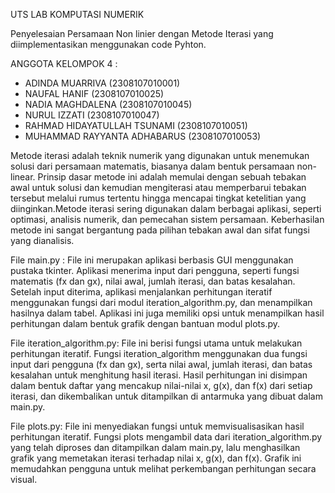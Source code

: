 UTS LAB KOMPUTASI NUMERIK

Penyelesaian Persamaan Non linier dengan Metode Iterasi yang diimplementasikan menggunakan code Pyhton.

ANGGOTA KELOMPOK 4 :
- ADINDA MUARRIVA (2308107010001)
- NAUFAL HANIF (2308107010025)
- NADIA MAGHDALENA (2308107010045)
- NURUL IZZATI (2308107010047)
- RAHMAD HIDAYATULLAH TSUNAMI (2308107010051)
- MUHAMMAD RAYYANTA ADHABARUS (2308107010053)

Metode iterasi adalah teknik numerik yang digunakan untuk menemukan solusi dari persamaan matematis, biasanya dalam bentuk persamaan non-linear. Prinsip dasar metode ini adalah memulai dengan sebuah tebakan awal untuk solusi dan kemudian mengiterasi atau memperbarui tebakan tersebut melalui rumus tertentu hingga mencapai tingkat ketelitian yang diinginkan.Metode iterasi sering digunakan dalam berbagai aplikasi, seperti optimasi, analisis numerik, dan pemecahan sistem persamaan. Keberhasilan metode ini sangat bergantung pada pilihan tebakan awal dan sifat fungsi yang dianalisis.

File main.py : File ini merupakan aplikasi berbasis GUI menggunakan pustaka tkinter. Aplikasi menerima input dari pengguna, seperti fungsi matematis (fx dan gx), nilai awal, jumlah iterasi, dan batas kesalahan. Setelah input diterima, aplikasi menjalankan perhitungan iteratif menggunakan fungsi dari modul iteration_algorithm.py, dan menampilkan hasilnya dalam tabel. Aplikasi ini juga memiliki opsi untuk menampilkan hasil perhitungan dalam bentuk grafik dengan bantuan modul plots.py.

File iteration_algorithm.py: File ini berisi fungsi utama untuk melakukan perhitungan iteratif. Fungsi iteration_algorithm menggunakan dua fungsi input dari pengguna (fx dan gx), serta nilai awal, jumlah iterasi, dan batas kesalahan untuk menghitung hasil iterasi. Hasil perhitungan ini disimpan dalam bentuk daftar yang mencakup nilai-nilai x, g(x), dan f(x) dari setiap iterasi, dan dikembalikan untuk ditampilkan di antarmuka yang dibuat dalam main.py.

File plots.py: File ini menyediakan fungsi untuk memvisualisasikan hasil perhitungan iteratif. Fungsi plots mengambil data dari iteration_algorithm.py yang telah diproses dan ditampilkan dalam main.py, lalu menghasilkan grafik yang memetakan iterasi terhadap nilai x, g(x), dan f(x). Grafik ini memudahkan pengguna untuk melihat perkembangan perhitungan secara visual.
